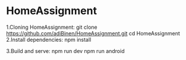 # HomeAssignment
1.Cloning HomeAssignment:
	git clone https://github.com/adiBinen/HomeAssignment.git
	cd HomeAssignment
2.Install dependencies:
	npm install


3.Build and serve:
	npm run dev 
	npm run android

